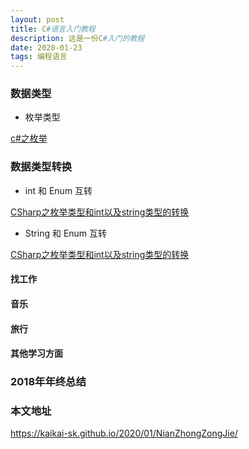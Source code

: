 ```yaml
---
layout: post
title: C#语言入门教程
description: 这是一份C#入门的教程
date: 2020-01-23
tags: 编程语言   
---
```


### 数据类型

* 枚举类型

[c#之枚举](https://kaikai-sk.github.io/blogs/mds/CSharp/CSharp之枚举)

### 数据类型转换

* int 和 Enum 互转

[CSharp之枚举类型和int以及string类型的转换](https://kaikai-sk.github.io/blogs/mds/CSharp/CSharp之枚举类型和int以及string类型的转换)

* String 和 Enum 互转

[CSharp之枚举类型和int以及string类型的转换](https://kaikai-sk.github.io/blogs/mds/CSharp/CSharp之枚举类型和int以及string类型的转换)


#### 找工作
#### 音乐
#### 旅行
#### 其他学习方面



### 2018年年终总结


### 本文地址

https://kaikai-sk.github.io/2020/01/NianZhongZongJie/